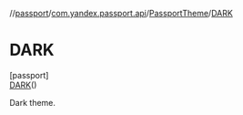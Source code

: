 //[passport](../../../../index.md)/[com.yandex.passport.api](../../index.md)/[PassportTheme](../index.md)/[DARK](index.md)

# DARK

[passport]\
[DARK](index.md)()

Dark theme.
